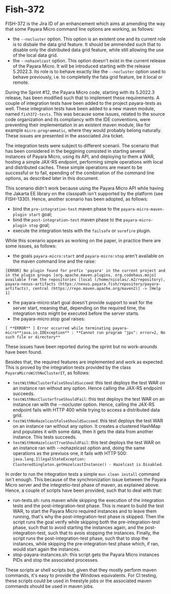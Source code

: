 # Fish-372

FISH-372 is the Jira ID of an enhancement which aims at amending the way that some Payara Micro command line options are working, as follows:

* the `--nocluster` option. This option is an existent one and its current role is to disbale the data grid feature. It should be ammended such that to disable only the distributed data grid feature, while still allowing the use of the local data grid.
* the `--nohazelcast` option. This option doesn't exist in the current release of the Payara Micro. It will be introduced starting with the release 5.2022.3. Its role is to behave exactly like the `--nocluster` option used to behave previously, i.e. to completelly the fata grid feature, be it local or remote.

During the Sprint #12, the Payara Micro code, starting with its 5.2022.3 release, has been modified such that to implement these requirements. A couple of integration tests have been added to the project payara-tests as well. These integration tests have been added to a new maven module, named `fish372-tests`. This was because some issues, related to the source code organization and its compliancy with the IDE conventions, were preventing their implementation in an existent maven module, like for example `micro-programmatic`, where they would probably belong naturally. These issues are presented in the associated Jira ticket.

The integration tests were subject to different scenarii. The scenario that has been considered in the beggining consisted in starting several instances of Payara Micro, using its API, and deploying to them a WAR, hosting a simple JAX-RS endpoint, performing simple operations with local and distributed caches. These simple operations are meant to be successful or to fail, epending of the combination of the command line options, as described later in this document.

This scenario didn't work because using the Payara Micro API while having the Jakarta EE library on the classpath isn't supported by the platform (see FISH-1330). Hence, another scenario has been adopted, as follows:

* bind the `pre-integration-test` maven phase to the `payara-micro-maven-plugin start` goal;
* bind the `post-integration-test` maven phase to the `payara-micro-plugin stop` goal;
* execute the integration tests with the `failsafe` or `surefire` plugin.

While this scenario appears as working on the paper, in practice there are some issues, as follows:

* the goals `payara-micro:start` and `payara-micro:stop` aren't available on the maven command line and the raise:

```
[ERROR] No plugin found for prefix 'payara' in the current project and in the plugin groups [org.apache.maven.plugins, org.codehaus.mojo] available from the repositories [local (/home/nicolas/.m2/repository), payara-nexus-artifacts (https://nexus.payara.fish/repository/payara-artifacts), central (https://repo.maven.apache.org/maven2)] -> [Help 1]
```

* the payara-micro:start goal doesn't provide support to wait for the server start, meaning that, depending on the required time, the integration tests might be executed before the server starts.
* the payara-micro:stop goal raises:

`[ **ERROR** ] Error occurred while terminating payara-micro**java.io.IOException** : **Cannot run program "jps": error=2, No such file or directory**`

These issues have been reported during the sprint but no work-arounds have been found.

Besides that, the required features are implemented and work as expected. This is proved by the integration tests provided by the class `PayaraMicroWithNoClusterIT`, as follows:

* `testWithNoClusterFalseShouldSucceed`: this test deploys the test WAR on an instance ran without any option. Hence calling the JAX-RS endpoint succeeds.
* `testWithNocClusterTrueShouldFail`: this test deploys the test WAR on an instance ran with the --nocluster option. Hence, calling the JAX-RS endpoint fails with HTTP 400 while trying to access a distributed data grid.
* `testWithNoHazelcastFalseShouldSucceed`: this test deploys the test WAR on an instance ran without any option. It creates a clustered HashMap and populates it with some data, then it gets the data from another instance. This tests succeeds.
* `testWithNoHazelcastTrueShouldFail`: this test deploys the test WAR on an instance ran with --nohazelcast option and, doing the same operations as the previuos one, it fails with HTTP 500: `java.lang.IllegalStateException: ClusteredSingleton.getHazelcastInstance() - Hazelcast is Disabled`.

In order to run the integration tests a simple `mvn clean install` command isn't enough. This because of the synchronization issue between the Payara Micro server and the integretio-test phase of maven, as explained above. Hence, a couple of scripts have been provided, such that to deal with that:

* run-tests.sh: runs maven while skipping the execution of the integration tests and the post-integration-test phase. This is meant to build the test WAR, to start the Payara Micro required instances and to leave them running, that's why the post-integration-test phase is skipped. Then the script runs the goal verify while skipping both the pre-integration-test phase, such that to avoid starting the instances again, and the post-integration-test, such that to avois stopping the instances. Finally, the script runs the post-integration-test phase, such that to stop the instances, while skipping the pre-integration-test phase which, if ran, would start again the instances.
* stop-payara-instances.sh: this script gets the Payara Micro instances PIDs and stop the associated processes.

These scripts ar shell scripts but, given that they mostly perform maven commands, it's easy to provide the Windows equivalents. For CI testing, these scripts could be used in freestyle jobs or the associated maven commands should be used in maven jobs.
